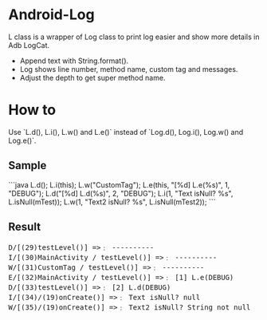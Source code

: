  # Android-Log
L class is a wrapper of Log class to print log easier and show more details in Adb LogCat.
* Append text with String.format(). 
* Log shows line number, method name, custom tag and messages.
* Adjust the depth to get super method name.


<H1>How to</H1>
Use `L.d(), L.i(), L.w() and L.e()` instead of `Log.d(), Log.i(), Log.w() and Log.e()`.

<H2>Sample</H2>
```java
L.d();
L.i(this);
L.w("CustomTag");
L.e(this,  "[%d] L.e(%s)", 1, "DEBUG");
L.d("[%d] L.d(%s)", 2, "DEBUG");
L.i(1, "Text isNull? %s", L.isNull(mTest));
L.w(1, "Text2 isNull? %s", L.isNull(mTest2));
```

<H2>Result</H2>
<pre>
D/[(29)testLevel()] =>﹕ ----------
I/[(30)MainActivity / testLevel()] =>﹕ ----------
W/[(31)CustomTag / testLevel()] =>﹕ ----------
E/[(32)MainActivity / testLevel()] =>﹕ [1] L.e(DEBUG)
D/[(33)testLevel()] =>﹕ [2] L.d(DEBUG)
I/[(34)/(19)onCreate()] =>﹕ Text isNull? null
W/[(35)/(19)onCreate()] =>﹕ Text2 isNull? String not null
</pre>